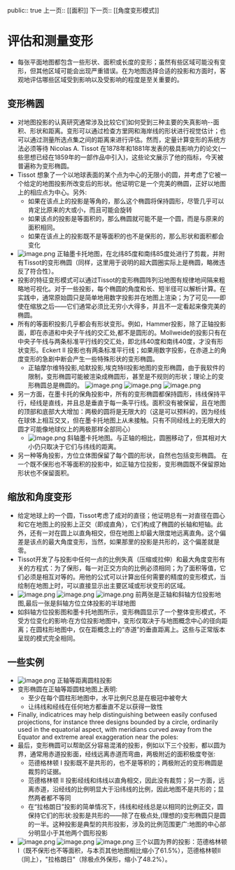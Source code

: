 public:: true
上一页:: [[面积]]
下一页:: [[角度变形模式]]

# 评估和测量变形
- 每张平面地图都包含一些形状、面积或长度的变形；虽然有些区域可能没有变形，但其他区域可能会出现严重错误。在为地图选择合适的投影和方面时，客观地评估哪些区域受到影响以及受影响的程度是至关重要的。
## 变形椭圆
- 对地图投影的认真研究通常涉及比较它们如何受到三种主要的失真影响--面积、形状和距离。变形可以通过检查方里网和海岸线的形状进行视觉估计；也可以通过测量所选点集之间的距离来进行评估。然而，定量计算变形的系统方法必须等待 Nicolas A. Tissot 在1878年和1881年发表的极具影响力的论文(一些思想已经在1859年的一部作品中引入)，这些论文展示了他的指标，今天被普遍称为变形椭圆。
- Tissot 想象了一个以地球表面的某个点为中心的无限小的圆，并考虑了它被一个给定的地图投影所改变后的形状。他证明它是一个完美的椭圆，正好以地图上的相应点为中心。另外:
  * 如果在该点上的投影是等角的，那么这个椭圆将保持圆形，尽管几乎可以肯定比原来的大或小，而且可能会旋转
  * 如果该点的投影是等面积的，那么椭圆就可能不是一个圆，而是与原来的面积相同。
  * 如果在该点上的投影既不是等面积的也不是保形的，那么形状和面积都会变化
- ![image.png](../assets/image_1623422111748_0.png) 
  正轴墨卡托地图，在北纬85度和南纬85度处进行了剪裁，并附有Tissot的变形椭圆（同样，这里用于说明的超大圆圈实际上是椭圆，略微违反了符合性）。
- 投影的特征变形模式可以通过Tissot的变形椭圆阵列沿地图有规律地间隔来粗略地可视化。对于一些投影，每个椭圆的角度和长、短半径可以解析计算。在实践中，通常原始圆只是简单地用数字投影并在地图上渲染；为了可见——即使在缩放之后——它们通常必须比无穷小大得多，并且不一定看起来像完美的椭圆。
- 所有的等面积投影几乎都会有形状变形。例如，Hammer投影，除了正轴投影面，即在赤道和中央子午线的交汇处,都不是圆形的。Mollweide的投影只有在中央子午线与两条标准平行线的交汇处，即北纬40度和南纬40度，才没有形状变形。Eckert Ⅱ 投影也有两条标准平行线；如果用数字投影，在赤道上的角度变形的急剧中断会产生一些特殊形状的变形椭圆。
	- 正轴摩尔维特投影,哈默投影,埃克特Ⅱ投影地图的变形椭圆，由于我软件的限制，变形椭圆可能被渲染成椭圆形，甚至是不规则的形状；理论上的变形椭圆总是椭圆的。
	  ![image.png](../assets/image_1623421600703_0.png) ![image.png](../assets/image_1623421606397_0.png) ![image.png](../assets/image_1623421612744_0.png)
- 另一方面，在墨卡托的保角投影中，所有的变形椭圆都保持圆形，纬线保持平行，经线是直线，并且总是垂直于每一条平行线。面积没有被保留，且在地图的顶部和底部大大增加：两极的圆将是无限大的（这是可以预料的，因为经线在球体上相互交叉，但在墨卡托地图上从未接触。只有不同经线上的无限大的圆才可能像地球仪上的两极那样全部同心）
	- ![image.png](../assets/image_1623422656069_0.png)
	  斜轴墨卡托地图。与正轴的相比，圆圈移动了，但其相对大小仍只取决于它们与纬线的距离。
- 另一种等角投影，方位立体图保留了每个圆的形状，自然也包括变形椭圆。
  在一个既不保形也不等面积的投影中，如正轴方位投影，变形椭圆既不保留原始形状也不保留面积。
## 缩放和角度变形
- 给定地球上的一个圆，Tissot考虑了成对的直径；他证明总有一对直径在圆心和它在地图上的投影上正交（即成直角），它们构成了椭圆的长轴和短轴。此外，还有一对在圆上以直角相交，但在地图上却最大限度地远离直角。这个偏差是该点的最大角度变形，当然，如果那里的投影是共形的，这个偏差就是零。
- Tissot开发了与投影中任何一点的比例失真（压缩或拉伸）和最大角度变形有关的方程式：为了保形，每一对正交方向的比例必须相同；为了面积等值，它们必须是相互对等的。用他的公式可以计算出任何需要的精度的变形模式，当绘制在地图上时，可以直接显示出主要区域或形状变形的区域。
- ![image.png](../assets/image_1623423070381_0.png) ![image.png](../assets/image_1623423075429_0.png) ![image.png](../assets/image_1623423082780_0.png)
  前两张是正轴和斜轴方位投影地图,最后一张是斜轴方位立体投影的半球地图
- 如斜轴方位投影图和墨卡托地图所示，变形椭圆显示了一个整体变形模式，不受方位变化的影响:在方位投影地图中，变形仅取决于与地图概念中心的径向距离；在圆柱形地图中，仅在距概念上的“赤道”的垂直距离上。这些与正常版本呈现的模式完全相同。
## 一些实例
- ![image.png](../assets/image_1623423336046_0.png) 
  正轴等距离圆柱投影
- 变形椭圆在正轴等距圆柱地图上表明:
  * 至少在每个圆柱形地图中，水平比例尺总是在极冠中被夸大
  * 让纬线和经线在任何地方都垂直不足以获得一致性
- Finally, indicatrices may help distinguishing between easily confused projections, for instance three designs bounded by a circle, ordinarily used in the equatorial aspect, with meridians curved away from the Equator and extreme areal exaggeration near the poles:
- 最后，变形椭圆可以帮助区分容易混淆的投影，例如以下三个投影，都以圆为界，通常用赤道投影面，经线远离赤道而弯曲，两极附近的面积极度夸张:
  * 范德格林顿 I 投影既不是共形的，也不是等积的；两极附近的变形椭圆是裁剪的证据。
  * 范德格林顿 Ⅱ 投影经线和纬线以直角相交，因此没有裁剪；另一方面，远离赤道，沿经线的比例明显大于沿纬线的比例，因此地图不是共形的；显然两者都不等同
  * 在“拉格朗日”投影的简单情况下，纬线和经线总是以相同的比例正交，圆保持它们的形状:投影是共形的——除了在极点处,(理想的)变形椭圆只是圆的一半。这种投影是典型的共形投影，涉及的比例范围更广:地图的中心部分明显小于其他两个圆形投影
- ![image.png](../assets/image_1623423929756_0.png) ![image.png](../assets/image_1623423934110_0.png) ![image.png](../assets/image_1623423939143_0.png)
  三个以圆为界的投影：范德格林顿I（既不保形也不等面积，与本页其他地图相比缩小了61.5%），范德格林顿II（同上），"拉格朗日"（除极点外保形，缩小了48.2%）。
